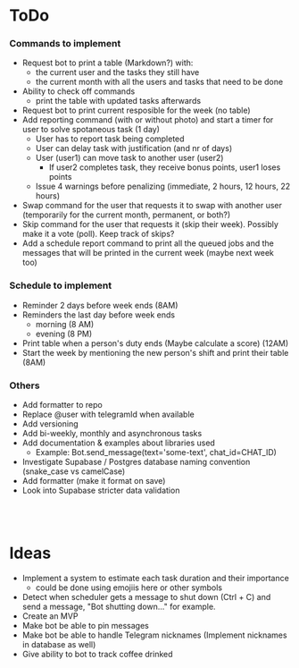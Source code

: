 # ToDo
### Commands to implement
 - Request bot to print a table (Markdown?) with:
   - the current user and the tasks they still have
   - the current month with all the users and tasks that need to be done
 - Ability to check off commands
   - print the table with updated tasks afterwards
 - Request bot to print current resposible for the week (no table)
 - Add reporting command (with or without photo) and start a timer for user to solve spotaneous task (1 day)
   - User has to report task being completed
   - User can delay task with justification (and nr of days)
   - User (user1) can move task to another user (user2)
     - If user2 completes task, they receive bonus points, user1 loses points
   - Issue 4 warnings before penalizing (immediate, 2 hours, 12 hours, 22 hours)
 - Swap command for the user that requests it to swap with another user (temporarily for the current month, permanent, or both?)
 - Skip command for the user that requests it (skip their week). Possibly make it a vote (poll). Keep track of skips?
 - Add a schedule report command to print all the queued jobs and the messages that will be printed in the current week (maybe next week too)
### Schedule to implement
 - Reminder 2 days before week ends (8AM)
 - Reminders the last day before week ends
   - morning (8 AM)
   - evening (8 PM)
 - Print table when a person's duty ends (Maybe calculate a score) (12AM)
 - Start the week by mentioning the new person's shift and print their table (8AM)
### Others
 - Add formatter to repo
 - Replace @user with telegramId when available
 - Add versioning
 - Add bi-weekly, monthly and asynchronous tasks
 - Add documentation & examples about libraries used
   - Example: Bot.send_message(text='some-text', chat_id=CHAT_ID)
 - Investigate Supabase / Postgres database naming convention (snake_case vs camelCase)
 - Add formatter (make it format on save)
 - Look into Supabase stricter data validation

<br></br>
# Ideas
 - Implement a system to estimate each task duration and their importance
   - could be done using emojiis here or other symbols
 - Detect when scheduler gets a message to shut down (Ctrl + C) and send a message, "Bot shutting down..." for example.
 - Create an MVP
 - Make bot be able to pin messages
 - Make bot be able to handle Telegram nicknames (Implement nicknames in database as well)
 - Give ability to bot to track coffee drinked
